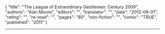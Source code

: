 {
"title": "The League of Extraordinary Gentlemen: Century 2009",
"authors": "Alan Moore",
"editors": "",
"translator": "",
"date": "2012-09-01",
"rating": "",
"re-read": "",
"pages": "80",
"non-fiction": "",
"comic": "TRUE",
"published": "2011"
}

---
